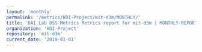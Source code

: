 ```yaml
---
layout: 'monthly'
permalink: '/metrics/HDI-Project/mit-d3m/MONTHLY/'
title: 'DAI Lab OSS Metrics Metrics report for mit-d3m | MONTHLY-REPORT-2019-01-01'
organization: 'HDI-Project'
repository: 'mit-d3m'
current_date: '2019-01-01'
---
```

